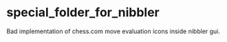 # special_folder_for_nibbler
Bad implementation of chess.com move evaluation icons inside nibbler gui.
